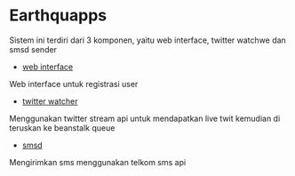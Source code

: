 # Earthquapps

Sistem ini terdiri dari 3 komponen, yaitu web interface, twitter watchwe dan smsd sender

* [web interface](https://github.com/gilankpam/eartquapps/tree/master/web)

Web interface untuk registrasi user

* [twitter watcher](https://github.com/gilankpam/eartquapps/tree/master/web)

Menggunakan twitter stream api untuk mendapatkan live twit kemudian di teruskan ke beanstalk queue

* [smsd](https://github.com/gilankpam/earthquapps-smsd)

Mengirimkan sms menggunakan telkom sms api